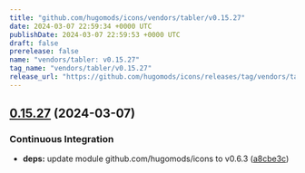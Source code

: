 ```yaml
---
title: "github.com/hugomods/icons/vendors/tabler/v0.15.27"
date: 2024-03-07 22:59:34 +0000 UTC
publishDate: 2024-03-07 22:59:53 +0000 UTC
draft: false
prerelease: false
name: "vendors/tabler: v0.15.27"
tag_name: "vendors/tabler/v0.15.27"
release_url: "https://github.com/hugomods/icons/releases/tag/vendors/tabler/v0.15.27"
---
```


## [0.15.27](https://github.com/hugomods/icons/compare/vendors/tabler/v0.15.26...vendors/tabler/v0.15.27) (2024-03-07)


### Continuous Integration

* **deps:** update module github.com/hugomods/icons to v0.6.3 ([a8cbe3c](https://github.com/hugomods/icons/commit/a8cbe3c39733515f82c82a887d1d01d2f6f79ff8))

